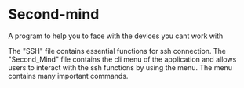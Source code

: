 # Second-mind
A program to help you to face with the devices you cant work with

The "SSH" file contains essential functions for ssh connection.
The "Second_Mind" file contains the cli menu of the application and allows users to interact with the ssh functions by using the menu. The menu contains many important commands.
